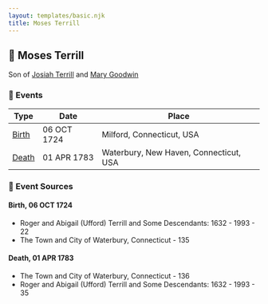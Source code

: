 ```yaml
---
layout: templates/basic.njk
title: Moses Terrill
---
```

## 🔵 Moses Terrill

Son of [Josiah Terrill](/people/8/80183041) and [Mary Goodwin](/people/4/49404198)

### 📆 Events

Type | Date | Place
------ | ------ | ------
[Birth](#event-12621f20-e867-4ba3-8930-7ead2be195e3) | 06 OCT 1724 | Milford, Connecticut, USA
[Death](#event-ca6a5964-1420-4ebf-9fe5-0d8242566abe) | 01 APR 1783 | Waterbury, New Haven, Connecticut, USA

### 📰 Event Sources

#### <a id="event-12621f20-e867-4ba3-8930-7ead2be195e3"></a> Birth, 06 OCT 1724
* Roger and Abigail (Ufford) Terrill and Some Descendants: 1632 - 1993  - 22
* The Town and City of Waterbury, Connecticut  - 135

#### <a id="event-ca6a5964-1420-4ebf-9fe5-0d8242566abe"></a> Death, 01 APR 1783
* The Town and City of Waterbury, Connecticut  - 136
* Roger and Abigail (Ufford) Terrill and Some Descendants: 1632 - 1993  - 35